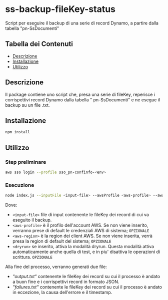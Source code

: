 # ss-backup-fileKey-status

Script per eseguire il backup di una serie di record Dynamo, a partire dalla tabella "pn-SsDocumenti"

## Tabella dei Contenuti

- [Descrizione](#descrizione)
- [Installazione](#installazione)
- [Utilizzo](#utilizzo)

## Descrizione

Il package contiene uno script che, presa una serie di fileKey, reperisce i corrispettivi record Dynamo dalla tabella "
pn-SsDocumenti" e ne esegue il
backup su un file .txt.

## Installazione

```bash
npm install
```

## Utilizzo

### Step preliminare

```bash
aws sso login --profile sso_pn-confinfo-<env>
```

### Esecuzione

```bash
node index.js --inputFile <input-file> --awsProfile <aws-profile> --awsRegion <aws-region> --dryrun
```

Dove:

- `<input-file>` file di input contenente le fileKey dei record di cui va eseguito il backup.
- `<aws-profile>` è il profilo dell'account AWS. Se non viene inserito, verranno prese di default le credenziali AWS di
  sistema; `OPZIONALE`
- `<aws-region>` è la region dei client AWS. Se non viene inserita, verrà presa la region di default del
  sistema; `OPZIONALE`
- `<dryrun>` se inserito, attiva la modalità dryrun. Questa modalità attiva automaticamente anche quella di test, e in
  piu'
  disattiva le operazioni di scrittura. `OPZIONALE`

Alla fine del processo, verranno generati due file:

- _"output.txt"_ contenente le fileKey dei record su cui il processo è andato a buon fine e i corrispettivi record in
  formato JSON.
- _"failures.txt"_ contenente le fileKey dei record su cui il processo è andato in eccezione, la causa dell'errore e
  il timestamp.